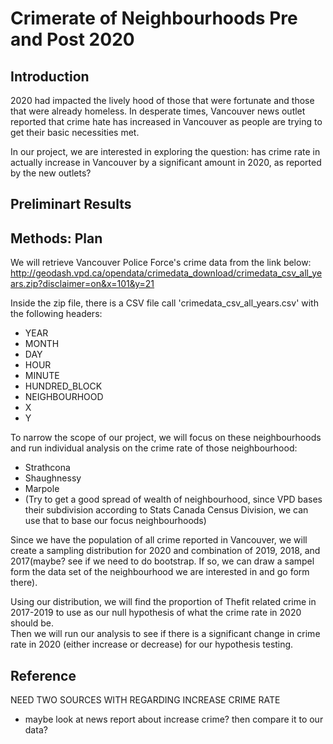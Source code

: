 # Crimerate of Neighbourhoods Pre and Post 2020

## Introduction

2020 had impacted the lively hood of those that were fortunate and those that were already homeless.  In desperate times, Vancouver news outlet reported that crime hate has increased in Vancouver as people are trying to get their basic necessities met.  

In our project, we are interested in exploring the question: has crime rate in actually increase in Vancouver by a significant amount in 2020, as reported by the new outlets?

## Preliminart Results

## Methods: Plan

We will retrieve Vancouver Police Force's crime data from the link below:
http://geodash.vpd.ca/opendata/crimedata_download/crimedata_csv_all_years.zip?disclaimer=on&x=101&y=21

Inside the zip file, there is a CSV file call 'crimedata_csv_all_years.csv' with the following headers:

- YEAR
- MONTH
- DAY
- HOUR
- MINUTE
- HUNDRED_BLOCK
- NEIGHBOURHOOD
- X
- Y

To narrow the scope of our project, we will focus on these neighbourhoods and run individual analysis on the crime rate of those neighbourhood:

- Strathcona 
- Shaughnessy
- Marpole
- (Try to get a good spread of wealth of neighbourhood, since VPD bases their subdivision according to Stats Canada Census Division, we can use that to base our focus neighbourhoods)

Since we have the population of all crime reported in Vancouver, we will create a sampling distribution for 2020 and combination of 2019, 2018, and 2017(maybe? see if we need to do bootstrap.  If so, we can draw a sampel form the data set of the neighbourhood we are interested in and go form there).  

Using our distribution, we will find the proportion of Thefit related crime in 2017-2019 to use as our null hypothesis of what the crime rate in 2020 should be.  
Then we will run our analysis to see if there is a significant change in crime rate in 2020 (either increase or decrease) for our hypothesis testing.


## Reference

NEED TWO SOURCES WITH REGARDING INCREASE CRIME RATE
- maybe look at news report about increase crime?  then compare it to our data?
